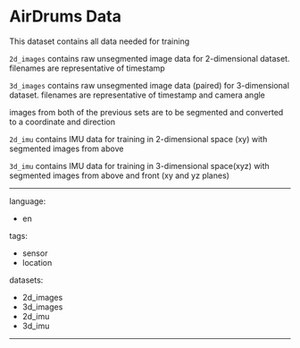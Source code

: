 # AirDrums Data
This dataset contains all data needed for training

`2d_images` contains raw unsegmented image data for 2-dimensional dataset. filenames are representative of timestamp

`3d_images` contains raw unsegmented image data (paired) for 3-dimensional dataset. filenames are representative of timestamp and camera angle

images from both of the previous sets are to be segmented and converted to a coordinate and direction

`2d_imu` contains IMU data for training in 2-dimensional space (xy) with segmented images from above

`3d_imu` contains IMU data for training in 3-dimensional space(xyz) with segmented images from above and front (xy and yz planes)


---
language: 
- en

tags:
- sensor
- location

datasets:
- 2d_images
- 3d_images
- 2d_imu
- 3d_imu
---


